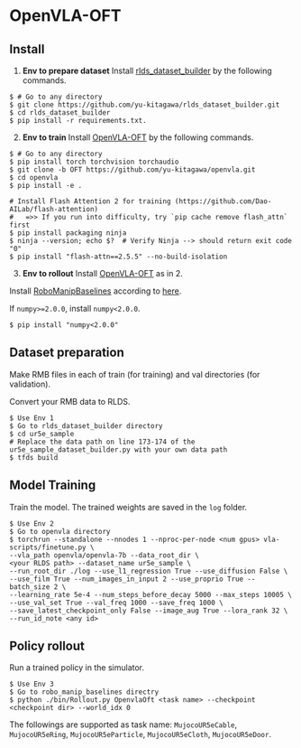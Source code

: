 # OpenVLA-OFT

## Install

1. **Env to prepare dataset**
Install [rlds_dataset_builder](https://github.com/yu-kitagawa/rlds_dataset_builder) by the following commands.
```console
$ # Go to any directory
$ git clone https://github.com/yu-kitagawa/rlds_dataset_builder.git
$ cd rlds_dataset_builder
$ pip install -r requirements.txt.
```

2. **Env to train**
Install [OpenVLA-OFT](https://github.com/yu-kitagawa/openvla) by the following commands.
```console
$ # Go to any directory
$ pip install torch torchvision torchaudio
$ git clone -b OFT https://github.com/yu-kitagawa/openvla.git
$ cd openvla
$ pip install -e .

# Install Flash Attention 2 for training (https://github.com/Dao-AILab/flash-attention)
#   =>> If you run into difficulty, try `pip cache remove flash_attn` first
$ pip install packaging ninja
$ ninja --version; echo $?  # Verify Ninja --> should return exit code "0"
$ pip install "flash-attn==2.5.5" --no-build-isolation
```

3. **Env to rollout**
Install [OpenVLA-OFT](https://github.com/yu-kitagawa/openvla) as in 2.

Install [RoboManipBaselines](https://github.com/isri-aist/RoboManipBaselines) according to [here](../../README.md#Install).

If `numpy>=2.0.0`, install `numpy<2.0.0`.
```console
$ pip install "numpy<2.0.0"
```

## Dataset preparation

Make RMB files in each of train (for training) and val directories (for validation).

Convert your RMB data to RLDS.

```console
$ Use Env 1
$ Go to rlds_dataset_builder directory
$ cd ur5e_sample
# Replace the data path on line 173-174 of the ur5e_sample_dataset_builder.py with your own data path
$ tfds build
```

## Model Training

Train the model. The trained weights are saved in the `log` folder.

```console
$ Use Env 2
$ Go to openvla directory
$ torchrun --standalone --nnodes 1 --nproc-per-node <num gpus> vla-scripts/finetune.py \
--vla_path openvla/openvla-7b --data_root_dir \
<your RLDS path> --dataset_name ur5e_sample \
--run_root_dir ./log --use_l1_regression True --use_diffusion False \
--use_film True --num_images_in_input 2 --use_proprio True --batch_size 2 \
--learning_rate 5e-4 --num_steps_before_decay 5000 --max_steps 10005 \
--use_val_set True --val_freq 1000 --save_freq 1000 \
--save_latest_checkpoint_only False --image_aug True --lora_rank 32 \
--run_id_note <any id>
```

## Policy rollout

Run a trained policy in the simulator.

```console
$ Use Env 3
$ Go to robo_manip_baselines directry
$ python ./bin/Rollout.py OpenvlaOft <task name> --checkpoint <checkpoint dir> --world_idx 0
```
The followings are supported as task name: `MujocoUR5eCable`, `MujocoUR5eRing`, `MujocoUR5eParticle`, `MujocoUR5eCloth`, `MujocoUR5eDoor`.
